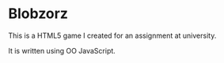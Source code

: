 Blobzorz
========
This is a HTML5 <cavas> game I created for an assignment at university.

It is written using OO JavaScript.
